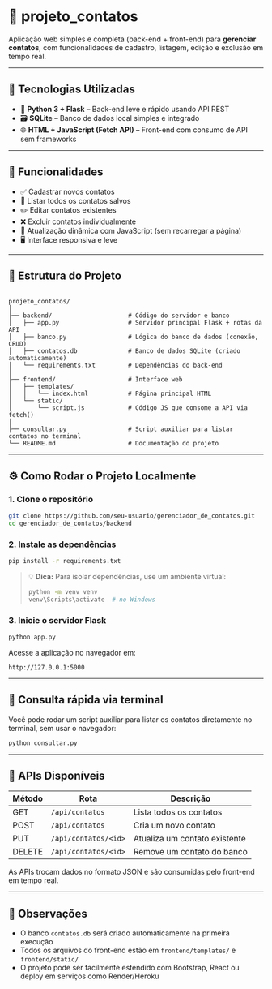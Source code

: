 
# 📇 projeto_contatos

Aplicação web simples e completa (back-end + front-end) para **gerenciar contatos**, com funcionalidades de cadastro, listagem, edição e exclusão em tempo real.

---

## 🔧 Tecnologias Utilizadas

- 🐍 **Python 3 + Flask** – Back-end leve e rápido usando API REST
- 🗃️ **SQLite** – Banco de dados local simples e integrado
- 🌐 **HTML + JavaScript (Fetch API)** – Front-end com consumo de API sem frameworks

---

## 🚀 Funcionalidades

- ✅ Cadastrar novos contatos
- 📄 Listar todos os contatos salvos
- ✏️ Editar contatos existentes
- ❌ Excluir contatos individualmente
- 🔄 Atualização dinâmica com JavaScript (sem recarregar a página)
- 🖥️ Interface responsiva e leve

---

## 📁 Estrutura do Projeto

```

projeto_contatos/
│
├── backend/                     # Código do servidor e banco
│   ├── app.py                   # Servidor principal Flask + rotas da API
│   ├── banco.py                 # Lógica do banco de dados (conexão, CRUD)
│   ├── contatos.db              # Banco de dados SQLite (criado automaticamente)
│   └── requirements.txt         # Dependências do back-end
│
├── frontend/                    # Interface web
│   ├── templates/
│   │   └── index.html           # Página principal HTML
│   └── static/
│       └── script.js            # Código JS que consome a API via fetch()
│
├── consultar.py                 # Script auxiliar para listar contatos no terminal
└── README.md                    # Documentação do projeto

````

---

## ⚙️ Como Rodar o Projeto Localmente

### 1. Clone o repositório

```bash
git clone https://github.com/seu-usuario/gerenciador_de_contatos.git
cd gerenciador_de_contatos/backend
````

### 2. Instale as dependências

```bash
pip install -r requirements.txt
```

> 💡 **Dica:** Para isolar dependências, use um ambiente virtual:
>
> ```bash
> python -m venv venv
> venv\Scripts\activate  # no Windows
> ```

### 3. Inicie o servidor Flask

```bash
python app.py
```

Acesse a aplicação no navegador em:

```
http://127.0.0.1:5000
```

---

## 🧪 Consulta rápida via terminal

Você pode rodar um script auxiliar para listar os contatos diretamente no terminal, sem usar o navegador:

```bash
python consultar.py
```

---

## 🧠 APIs Disponíveis

| Método | Rota                 | Descrição                     |
| ------ | -------------------- | ----------------------------- |
| GET    | `/api/contatos`      | Lista todos os contatos       |
| POST   | `/api/contatos`      | Cria um novo contato          |
| PUT    | `/api/contatos/<id>` | Atualiza um contato existente |
| DELETE | `/api/contatos/<id>` | Remove um contato do banco    |

As APIs trocam dados no formato JSON e são consumidas pelo front-end em tempo real.

---

## 📌 Observações

* O banco `contatos.db` será criado automaticamente na primeira execução
* Todos os arquivos do front-end estão em `frontend/templates/` e `frontend/static/`
* O projeto pode ser facilmente estendido com Bootstrap, React ou deploy em serviços como Render/Heroku
